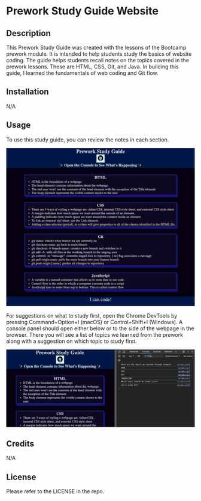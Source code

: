 # Prework Study Guide Website

## Description

This Prework Study Guide was created with the lessons of the Bootcamp prework module. It is intended to help students study the basics of website coding. The guide helps students recall notes on the topics covered in the prework lessons. These are HTML, CSS, Git, and Java. In building this guide, I learned the fundamentals of web coding and Git flow.

## Installation

N/A

## Usage

To use this study guide, you can review the notes in each section.

<img src="assets/screenshot.png" alt="The Guide" width="600"/>

For suggestions on what to study first, open the Chrome DevTools by pressing Command+Option+I (macOS) or Control+Shift+I (Windows). A console panel should open either below or to the side of the webpage in the browser. There you will see a list of topics we learned from the prework along with a suggestion on which topic to study first.

<img src="assets/screenshot2.png" alt="The Guide" width="600"/>

## Credits

N/A

## License

Please refer to the LICENSE in the repo.